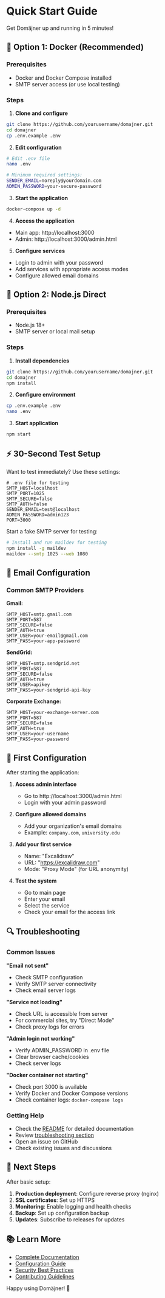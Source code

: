 # Quick Start Guide

Get Domäjner up and running in 5 minutes!

## 🚀 Option 1: Docker (Recommended)

### Prerequisites
- Docker and Docker Compose installed
- SMTP server access (or use local testing)

### Steps

1. **Clone and configure**
```bash
git clone https://github.com/yourusername/domajner.git
cd domajner
cp .env.example .env
```

2. **Edit configuration**
```bash
# Edit .env file
nano .env

# Minimum required settings:
SENDER_EMAIL=noreply@yourdomain.com
ADMIN_PASSWORD=your-secure-password
```

3. **Start the application**
```bash
docker-compose up -d
```

4. **Access the application**
- Main app: http://localhost:3000
- Admin: http://localhost:3000/admin.html

5. **Configure services**
- Login to admin with your password
- Add services with appropriate access modes
- Configure allowed email domains

## 🔧 Option 2: Node.js Direct

### Prerequisites
- Node.js 18+
- SMTP server or local mail setup

### Steps

1. **Install dependencies**
```bash
git clone https://github.com/yourusername/domajner.git
cd domajner
npm install
```

2. **Configure environment**
```bash
cp .env.example .env
nano .env
```

3. **Start application**
```bash
npm start
```

## ⚡ 30-Second Test Setup

Want to test immediately? Use these settings:

```env
# .env file for testing
SMTP_HOST=localhost
SMTP_PORT=1025
SMTP_SECURE=false
SMTP_AUTH=false
SENDER_EMAIL=test@localhost
ADMIN_PASSWORD=admin123
PORT=3000
```

Start a fake SMTP server for testing:
```bash
# Install and run maildev for testing
npm install -g maildev
maildev --smtp 1025 --web 1080
```

## 📧 Email Configuration

### Common SMTP Providers

**Gmail:**
```env
SMTP_HOST=smtp.gmail.com
SMTP_PORT=587
SMTP_SECURE=false
SMTP_AUTH=true
SMTP_USER=your-email@gmail.com
SMTP_PASS=your-app-password
```

**SendGrid:**
```env
SMTP_HOST=smtp.sendgrid.net
SMTP_PORT=587
SMTP_SECURE=false
SMTP_AUTH=true
SMTP_USER=apikey
SMTP_PASS=your-sendgrid-api-key
```

**Corporate Exchange:**
```env
SMTP_HOST=your-exchange-server.com
SMTP_PORT=587
SMTP_SECURE=false
SMTP_AUTH=true
SMTP_USER=your-username
SMTP_PASS=your-password
```

## 🎯 First Configuration

After starting the application:

1. **Access admin interface**
   - Go to http://localhost:3000/admin.html
   - Login with your admin password

2. **Configure allowed domains**
   - Add your organization's email domains
   - Example: `company.com`, `university.edu`

3. **Add your first service**
   - Name: "Excalidraw"
   - URL: "https://excalidraw.com"
   - Mode: "Proxy Mode" (for URL anonymity)

4. **Test the system**
   - Go to main page
   - Enter your email
   - Select the service
   - Check your email for the access link

## 🔍 Troubleshooting

### Common Issues

**"Email not sent"**
- Check SMTP configuration
- Verify SMTP server connectivity
- Check email server logs

**"Service not loading"**
- Check URL is accessible from server
- For commercial sites, try "Direct Mode"
- Check proxy logs for errors

**"Admin login not working"**
- Verify ADMIN_PASSWORD in .env file
- Clear browser cache/cookies
- Check server logs

**"Docker container not starting"**
- Check port 3000 is available
- Verify Docker and Docker Compose versions
- Check container logs: `docker-compose logs`

### Getting Help

- Check the [README](README.md) for detailed documentation
- Review [troubleshooting section](README.md#troubleshooting)
- Open an issue on GitHub
- Check existing issues and discussions

## 🔄 Next Steps

After basic setup:

1. **Production deployment**: Configure reverse proxy (nginx)
2. **SSL certificates**: Set up HTTPS
3. **Monitoring**: Enable logging and health checks
4. **Backup**: Set up configuration backup
5. **Updates**: Subscribe to releases for updates

## 📚 Learn More

- [Complete Documentation](README.md)
- [Configuration Guide](docs/configuration.md)
- [Security Best Practices](SECURITY.md)
- [Contributing Guidelines](CONTRIBUTING.md)

Happy using Domäjner! 🎉